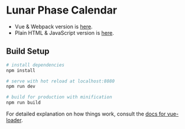 # Lunar Phase Calendar

- Vue & Webpack version is [here](https://rawgit.com/putara/moon/master/index.html).
- Plain HTML & JavaScript version is [here](https://rawgit.com/putara/6fefca8f5f4e9d6b7d1855a67dc3ff31/raw/e2285f5024d59da7587487bb49075a5e383e061c/moon.html).

## Build Setup

``` bash
# install dependencies
npm install

# serve with hot reload at localhost:8080
npm run dev

# build for production with minification
npm run build
```

For detailed explanation on how things work, consult the [docs for vue-loader](http://vuejs.github.io/vue-loader).

